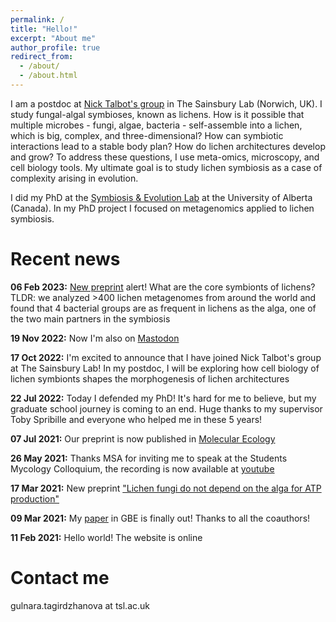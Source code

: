 ```yaml
---
permalink: /
title: "Hello!"
excerpt: "About me"
author_profile: true
redirect_from: 
  - /about/
  - /about.html
---
```


I am a postdoc at [Nick Talbot's group](https://www.tsl.ac.uk/our-work/scientific-groups/nick-talbot-group) in The Sainsbury Lab (Norwich, UK). I study fungal-algal symbioses, known as lichens. How is it possible that multiple microbes - fungi, algae, bacteria - self-assemble into a lichen, which is big, complex, and three-dimensional? How can symbiotic interactions lead to a stable body plan? How do lichen architectures develop and grow? To address these questions, I use meta-omics, microscopy, and cell biology tools. My ultimate goal is to study lichen symbiosis as a case of complexity arising in evolution.

I did my PhD at the [Symbiosis & Evolution Lab](https://spribillelab.wordpress.com) at the University of Alberta (Canada). In my PhD project I focused on metagenomics applied to lichen symbiosis.
 
Recent news
======
**06 Feb 2023:** [New preprint](https://www.biorxiv.org/content/10.1101/2023.02.02.524463v1) alert! What are the core symbionts of lichens? TLDR: we analyzed >400 lichen metagenomes from around the world and found that 4 bacterial groups are as frequent in lichens as the alga, one of the two main partners in the symbiosis 

**19 Nov 2022:** Now I'm also on <a rel="me" href="https://ecoevo.social/@metalichen">Mastodon</a>

**17 Oct 2022:** I'm excited to announce that I have joined Nick Talbot's group at The Sainsbury Lab! In my postdoc, I will be exploring how cell biology of lichen symbionts shapes the morphogenesis of lichen architectures

**22 Jul 2022:** Today I defended my PhD! It's hard for me to believe, but my graduate school journey is coming to an end. Huge thanks to my supervisor Toby Spribille and everyone who helped me in these 5 years!

**07 Jul 2021:** Our preprint is now published in [Molecular Ecology](https://onlinelibrary.wiley.com/doi/10.1111/mec.16010)

**26 May 2021:** Thanks MSA for inviting me to speak at the Students Mycology Colloquium, the recording is now available at [youtube](https://www.youtube.com/watch?v=yHUCPw1q-jc&ab_channel=MSAStudents)

**17 Mar 2021:** New preprint ["Lichen fungi do not depend on the alga for ATP production"](https://www.biorxiv.org/content/10.1101/2021.03.17.435722v1)

**09 Mar 2021:** My [paper](https://academic.oup.com/gbe/advance-article/doi/10.1093/gbe/evab047/6163286) in GBE is finally out! Thanks to all the coauthors!

**11 Feb 2021:** Hello world! The website is online

Contact me
======
gulnara.tagirdzhanova at tsl.ac.uk


